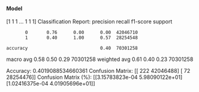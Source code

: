 #### Model
[1 1 1 ... 1 1 1]
Classification Report:
              precision    recall  f1-score   support

           0       0.76      0.00      0.00  42046710
           1       0.40      1.00      0.57  28254548

    accuracy                           0.40  70301258
   macro avg       0.58      0.50      0.29  70301258
weighted avg       0.61      0.40      0.23  70301258

Accuracy: 0.4019088534660361
Confusion Matrix:
[[     222 42046488]
 [      72 28254476]]
Confusion Matrix (%):
[[3.15783823e-04 5.98090122e+01]
 [1.02416375e-04 4.01905696e+01]]
